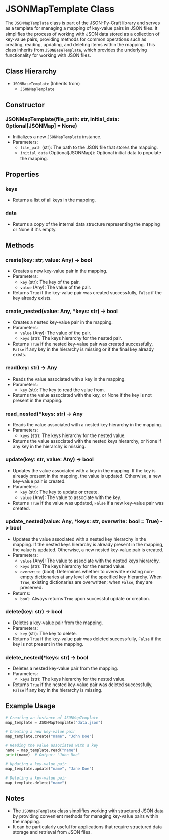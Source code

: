 # JSONMapTemplate Class

The `JSONMapTemplate` class is part of the JSON-Py-Craft library and serves as a template for managing a mapping of key-value pairs in JSON files. It simplifies the process of working with JSON data stored as a collection of key-value pairs, providing methods for common operations such as creating, reading, updating, and deleting items within the mapping. This class inherits from `JSONBaseTemplate`, which provides the underlying functionality for working with JSON files.

## Class Hierarchy

- `JSONBaseTemplate` (Inherits from)
  - `JSONMapTemplate`

## Constructor

### JSONMapTemplate(file_path: str, initial_data: Optional[JSONMap] = None)

- Initializes a new `JSONMapTemplate` instance.
- Parameters:
  - `file_path` (str): The path to the JSON file that stores the mapping.
  - `initial_data` (Optional[JSONMap]): Optional initial data to populate the mapping.

## Properties

### keys

- Returns a list of all keys in the mapping.

### data

- Returns a copy of the internal data structure representing the mapping or None if it's empty.

## Methods

### create(key: str, value: Any) -> bool

- Creates a new key-value pair in the mapping.
- Parameters:
  - `key` (str): The key of the pair.
  - `value` (Any): The value of the pair.
- Returns `True` if the key-value pair was created successfully, `False` if the key already exists.

### create_nested(value: Any, *keys: str) -> bool

- Creates a nested key-value pair in the mapping.
- Parameters:
  - `value` (Any): The value of the pair.
  - `keys` (str): The keys hierarchy for the nested pair.
- Returns `True` if the nested key-value pair was created successfully, `False` if any key in the hierarchy is missing or if the final key already exists.

### read(key: str) -> Any

- Reads the value associated with a key in the mapping.
- Parameters:
  - `key` (str): The key to read the value from.
- Returns the value associated with the key, or None if the key is not present in the mapping.

### read_nested(*keys: str) -> Any

- Reads the value associated with a nested key hierarchy in the mapping.
- Parameters:
  - `keys` (str): The keys hierarchy for the nested value.
- Returns the value associated with the nested keys hierarchy, or None if any key in the hierarchy is missing.

### update(key: str, value: Any) -> bool

- Updates the value associated with a key in the mapping. If the key is already present in the mapping, the value is updated. Otherwise, a new key-value pair is created.
- Parameters:
  - `key` (str): The key to update or create.
  - `value` (Any): The value to associate with the key.
- Returns `True` if the value was updated, `False` if a new key-value pair was created.

### update_nested(value: Any, *keys: str, overwrite: bool = True) -> bool

- Updates the value associated with a nested key hierarchy in the mapping. If the nested keys hierarchy is already present in the mapping, the value is updated. Otherwise, a new nested key-value pair is created.
- Parameters:
  - `value` (Any): The value to associate with the nested keys hierarchy.
  - `keys` (str): The keys hierarchy for the nested value.
  - `overwrite` (bool): Determines whether to overwrite existing non-empty dictionaries at any level of the specified key hierarchy. When `True`, existing dictionaries are overwritten; when `False`, they are preserved.
- Returns:
  - `bool`: Always returns `True` upon successful update or creation.

### delete(key: str) -> bool

- Deletes a key-value pair from the mapping.
- Parameters:
  - `key` (str): The key to delete.
- Returns `True` if the key-value pair was deleted successfully, `False` if the key is not present in the mapping.

### delete_nested(*keys: str) -> bool

- Deletes a nested key-value pair from the mapping.
- Parameters:
  - `keys` (str): The keys hierarchy for the nested value.
- Returns `True` if the nested key-value pair was deleted successfully, `False` if any key in the hierarchy is missing.

## Example Usage

```python
# Creating an instance of JSONMapTemplate
map_template = JSONMapTemplate("data.json")

# Creating a new key-value pair
map_template.create("name", "John Doe")

# Reading the value associated with a key
name = map_template.read("name")
print(name)  # Output: "John Doe"

# Updating a key-value pair
map_template.update("name", "Jane Doe")

# Deleting a key-value pair
map_template.delete("name")
```

## Notes

- The `JSONMapTemplate` class simplifies working with structured JSON data by providing convenient methods for managing key-value pairs within the mapping.
- It can be particularly useful for applications that require structured data storage and retrieval from JSON files.
